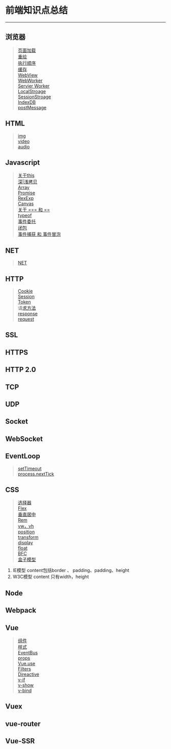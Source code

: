 # 前端知识点总结
---

## 浏览器
> [页面加载]()   
> [重绘]()   
> [执行顺序]()   
> [缓存]()   
> [WebView]()   
> [WebWorker]()   
> [Servier Worker]()   
> [LocalStroage]()   
> [SessionStroage]()   
> [IndexDB]()   
> [postMessage]()   

## HTML
> [img]()   
> [video]()   
> [audio]()   

## Javascript
> [关于this](https://github.com/xshaobaozi/bao.github.io/blob/master/src/pages/javascript/this/README.md)   
> [深|浅拷贝](https://github.com/xshaobaozi/bao.github.io/blob/master/src/pages/javascript/objectCopy/README.md)   
> [Array](https://github.com/xshaobaozi/bao.github.io/blob/master/src/pages/javascript/array/README.md)   
> [Promise](https://github.com/xshaobaozi/bao.github.io/blob/master/src/pages/javascript/promise/README.md)   
> [RexExp]()   
> [Canvas]()   
> [关于 === 和 ==](https://github.com/xshaobaozi/bao.github.io/blob/master/src/pages/javascript/equle/README.md)   
> [typeof]()   
> [事件委托]()   
> [闭包]()   
> [事件捕获 和 事件冒泡]()   

## NET
> [NET](https://github.com/xshaobaozi/bao.github.io/blob/master/src/pages/net/README.md)   
    
## HTTP
> [Cookie]()   
> [Session]()   
> [Token]()   
>请[求方法]()   
> [response]()   
> [request]()   

## SSL

## HTTPS

## HTTP 2.0

## TCP

## UDP

## Socket

## WebSocket

## EventLoop
> [setTimeout]()   
> [process.nextTick]()   

## CSS
> [选择器]()   
> [Flex]()   
> [垂直居中]()   
> [Rem]()   
> [vw，vh]()   
> [position]()   
> [transform]()   
> [display]()   
> [float]()   
> [BFC]()   
> [盒子模型]()   
1. IE模型
        content包括border 、 padding、padding、height
2. W3C模型
        content 只有width，height

## Node

## Webpack

## Vue
> [组件]()   
> [样式]()   
> [EventBus]()   
> [props]()   
> [Vue.use]()   
> [Filters]()   
> [Direactive]()   
> [v-if]()   
> [v-show]()   
> [v-bind]()   


## Vuex

## vue-router

## Vue-SSR